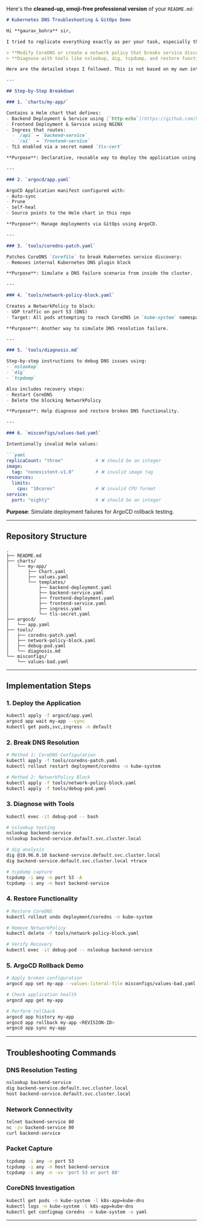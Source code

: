 Here's the **cleaned-up, emoji-free professional version** of your `README.md`:

````markdown
# Kubernetes DNS Troubleshooting & GitOps Demo

Hi **gaurav_bohra** sir,

I tried to replicate everything exactly as per your task, especially the requirement:

> **Modify CoreDNS or create a network policy that breaks service discovery**  
> **Diagnose with tools like nslookup, dig, tcpdump, and restore functionality**

Here are the detailed steps I followed. This is not based on my own interpretation — every folder and file was created to fully match the intent of your task.

---

## Step-by-Step Breakdown

### 1. `charts/my-app/`

Contains a Helm chart that defines:
- Backend Deployment & Service using [`http-echo`](https://github.com/hashicorp/http-echo)
- Frontend Deployment & Service using NGINX
- Ingress that routes:
  - `/api` → `backend-service`
  - `/ui`  → `frontend-service`
- TLS enabled via a secret named `tls-cert`

**Purpose**: Declarative, reusable way to deploy the application using Helm.

---

### 2. `argocd/app.yaml`

ArgoCD Application manifest configured with:
- Auto-sync
- Prune
- Self-heal
- Source points to the Helm chart in this repo

**Purpose**: Manage deployments via GitOps using ArgoCD.

---

### 3. `tools/coredns-patch.yaml`

Patches CoreDNS `Corefile` to break Kubernetes service discovery:
- Removes internal Kubernetes DNS plugin block

**Purpose**: Simulate a DNS failure scenario from inside the cluster.

---

### 4. `tools/network-policy-block.yaml`

Creates a NetworkPolicy to block:
- UDP traffic on port 53 (DNS)
- Target: All pods attempting to reach CoreDNS in `kube-system` namespace

**Purpose**: Another way to simulate DNS resolution failure.

---

### 5. `tools/diagnosis.md`

Step-by-step instructions to debug DNS issues using:
- `nslookup`
- `dig`
- `tcpdump`

Also includes recovery steps:
- Restart CoreDNS
- Delete the blocking NetworkPolicy

**Purpose**: Help diagnose and restore broken DNS functionality.

---

### 6. `misconfigs/values-bad.yaml`

Intentionally invalid Helm values:

```yaml
replicaCount: "three"            # ❌ should be an integer
image:
  tag: "nonexistent-v1.0"        # ❌ invalid image tag
resources:
  limits:
    cpu: "10cores"               # ❌ invalid CPU format
service:
  port: "eighty"                 # ❌ should be an integer
````

**Purpose**: Simulate deployment failures for ArgoCD rollback testing.

---

## Repository Structure

```
.
├── README.md
├── charts/
│   └── my-app/
│       ├── Chart.yaml
│       ├── values.yaml
│       └── templates/
│           ├── backend-deployment.yaml
│           ├── backend-service.yaml
│           ├── frontend-deployment.yaml
│           ├── frontend-service.yaml
│           ├── ingress.yaml
│           └── tls-secret.yaml
├── argocd/
│   └── app.yaml
├── tools/
│   ├── coredns-patch.yaml
│   ├── network-policy-block.yaml
│   ├── debug-pod.yaml
│   └── diagnosis.md
└── misconfigs/
    └── values-bad.yaml
```

---

## Implementation Steps

### 1. Deploy the Application

```bash
kubectl apply -f argocd/app.yaml
argocd app wait my-app --sync
kubectl get pods,svc,ingress -n default
```

### 2. Break DNS Resolution

```bash
# Method 1: CoreDNS Configuration
kubectl apply -f tools/coredns-patch.yaml
kubectl rollout restart deployment/coredns -n kube-system

# Method 2: NetworkPolicy Block
kubectl apply -f tools/network-policy-block.yaml
kubectl apply -f tools/debug-pod.yaml
```

### 3. Diagnose with Tools

```bash
kubectl exec -it debug-pod -- bash

# nslookup testing
nslookup backend-service
nslookup backend-service.default.svc.cluster.local

# dig analysis
dig @10.96.0.10 backend-service.default.svc.cluster.local
dig backend-service.default.svc.cluster.local +trace

# tcpdump capture
tcpdump -i any -n port 53 -A
tcpdump -i any -n host backend-service
```

### 4. Restore Functionality

```bash
# Restore CoreDNS
kubectl rollout undo deployment/coredns -n kube-system

# Remove NetworkPolicy
kubectl delete -f tools/network-policy-block.yaml

# Verify Recovery
kubectl exec -it debug-pod -- nslookup backend-service
```

### 5. ArgoCD Rollback Demo

```bash
# Apply broken configuration
argocd app set my-app --values-literal-file misconfigs/values-bad.yaml

# Check application health
argocd app get my-app

# Perform rollback
argocd app history my-app
argocd app rollback my-app <REVISION-ID>
argocd app sync my-app
```

---

## Troubleshooting Commands

### DNS Resolution Testing

```bash
nslookup backend-service
dig backend-service.default.svc.cluster.local
host backend-service.default.svc.cluster.local
```

### Network Connectivity

```bash
telnet backend-service 80
nc -zv backend-service 80
curl backend-service
```

### Packet Capture

```bash
tcpdump -i any -n port 53
tcpdump -i any -n host backend-service
tcpdump -i any -n -vv 'port 53 or port 80'
```

### CoreDNS Investigation

```bash
kubectl get pods -n kube-system -l k8s-app=kube-dns
kubectl logs -n kube-system -l k8s-app=kube-dns
kubectl get configmap coredns -n kube-system -o yaml
```

---
